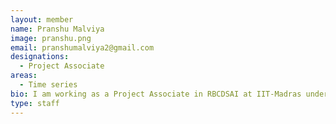 ```yaml
---
layout: member
name: Pranshu Malviya
image: pranshu.png
email: pranshumalviya2@gmail.com
designations: 
  - Project Associate
areas:
  - Time series
bio: I am working as a Project Associate in RBCDSAI at IIT-Madras under the guidance of Prof. Balaraman Ravindran. I completed my BTech course (2014-2018) in the Dept. of CSE from IIIT-Bhubaneswar where my thesis involved optimization of low-level parameters in Hadoop. My current project is in collaboration with Applied Materials and it involves modeling states in the given time-series data. 
type: staff
---
```

